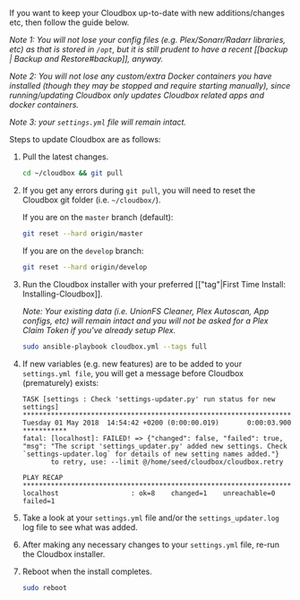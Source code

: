 If you want to keep your Cloudbox up-to-date with new additions/changes etc, then follow the guide below. 

_Note 1: You will not lose your config files (e.g. Plex/Sonarr/Radarr libraries, etc) as that is stored in `/opt`, but it is still prudent to have a recent [[backup | Backup and Restore#backup]], anyway._ 

_Note 2: You will not lose any custom/extra Docker containers you have installed (though they may be stopped and require starting manually), since running/updating Cloudbox only updates Cloudbox related apps and docker containers._

_Note 3: your `settings.yml` file will remain intact._ 


Steps to update Cloudbox are as follows:

1. Pull the latest changes.

   ```bash
   cd ~/cloudbox && git pull
   ```

1. If you get any errors during `git pull`, you will need to reset the Cloudbox git folder (i.e. `~/cloudbox/`).

   If you are on the `master` branch (default):
   ```bash
   git reset --hard origin/master
   ```

   If you are on the `develop` branch:
   ```bash
   git reset --hard origin/develop
   ```

1. Run the Cloudbox installer with your preferred [["tag"|First Time Install: Installing-Cloudbox]]. 

   _Note: Your existing data (i.e. UnionFS Cleaner, Plex Autoscan, App configs, etc) will remain intact and you will not be asked for a Plex Claim Token if you've already setup Plex._

   ```bash
   sudo ansible-playbook cloudbox.yml --tags full
   ```
   
1. If new variables (e.g. new features) are to be added to your `settings.yml file`, you will get a message before Cloudbox (prematurely) exists:

   ```
   TASK [settings : Check 'settings-updater.py' run status for new settings] **********************************************************************************************************************************************************
   Tuesday 01 May 2018  14:54:42 +0200 (0:00:00.019)       0:00:03.900 ***********
   fatal: [localhost]: FAILED! => {"changed": false, "failed": true, "msg": "The script 'settings_updater.py' added new settings. Check `settings-updater.log` for details of new setting names added."}
          to retry, use: --limit @/home/seed/cloudbox/cloudbox.retry

   PLAY RECAP *************************************************************************************************************************************************************************************************************************
   localhost                  : ok=8    changed=1    unreachable=0    failed=1
   ```

1. Take a look at your `settings.yml` file and/or the `settings_updater.log` log file to see what was added. 

1. After making any necessary changes to your `settings.yml` file, re-run the Cloudbox installer.

1. Reboot when the install completes.

   ```bash
   sudo reboot
   ```